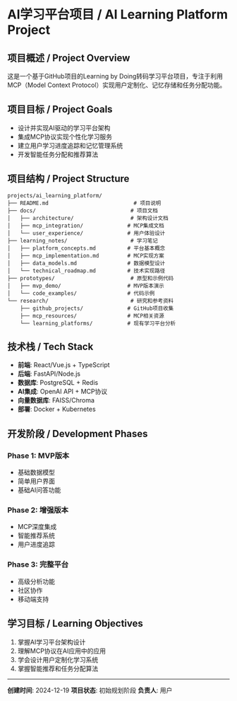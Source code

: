# AI学习平台项目 / AI Learning Platform Project

## 项目概述 / Project Overview

这是一个基于GitHub项目的Learning by Doing转码学习平台项目，专注于利用MCP（Model Context Protocol）实现用户定制化、记忆存储和任务分配功能。

## 项目目标 / Project Goals

- 设计并实现AI驱动的学习平台架构
- 集成MCP协议实现个性化学习服务
- 建立用户学习进度追踪和记忆管理系统
- 开发智能任务分配和推荐算法

## 项目结构 / Project Structure

```
projects/ai_learning_platform/
├── README.md                           # 项目说明
├── docs/                              # 项目文档
│   ├── architecture/                  # 架构设计文档
│   ├── mcp_integration/              # MCP集成文档
│   └── user_experience/              # 用户体验设计
├── learning_notes/                    # 学习笔记
│   ├── platform_concepts.md          # 平台基本概念
│   ├── mcp_implementation.md         # MCP实现方案
│   ├── data_models.md                # 数据模型设计
│   └── technical_roadmap.md          # 技术实现路径
├── prototypes/                        # 原型和示例代码
│   ├── mvp_demo/                     # MVP版本演示
│   └── code_examples/                # 代码示例
└── research/                          # 研究和参考资料
    ├── github_projects/              # GitHub项目收集
    ├── mcp_resources/                # MCP相关资源
    └── learning_platforms/           # 现有学习平台分析
```

## 技术栈 / Tech Stack

- **前端**: React/Vue.js + TypeScript
- **后端**: FastAPI/Node.js
- **数据库**: PostgreSQL + Redis
- **AI集成**: OpenAI API + MCP协议
- **向量数据库**: FAISS/Chroma
- **部署**: Docker + Kubernetes

## 开发阶段 / Development Phases

### Phase 1: MVP版本
- 基础数据模型
- 简单用户界面
- 基础AI问答功能

### Phase 2: 增强版本
- MCP深度集成
- 智能推荐系统
- 用户进度追踪

### Phase 3: 完整平台
- 高级分析功能
- 社区协作
- 移动端支持

## 学习目标 / Learning Objectives

1. 掌握AI学习平台架构设计
2. 理解MCP协议在AI应用中的应用
3. 学会设计用户定制化学习系统
4. 掌握智能推荐和任务分配算法

---

**创建时间**: 2024-12-19
**项目状态**: 初始规划阶段
**负责人**: 用户


